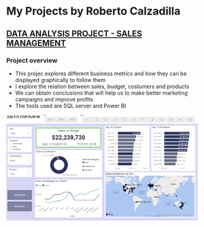 # My Projects by Roberto Calzadilla

## [DATA ANALYSIS PROJECT - SALES MANAGEMENT](https://roberto121c.github.io/Sales_Management/)

### Project overview
* This projec explores different business metrics and how they can be displayed graphically to follow them
* I explore the relation between sales, budget, costumers and products
* We can obtain conclusions that will help us to make better marketing campaigns and improve profits
* The tools used are SQL server and Power BI

[![go to project](https://github.com/Roberto121c/Roberto_Calzadilla_Projects/blob/2b89d9c080bf3b82eaf8b2d5c7104e9480c54acf/Sales_Management/PB%20Sales%20Overview.PNG)](https://roberto121c.github.io/Sales_Management/)


